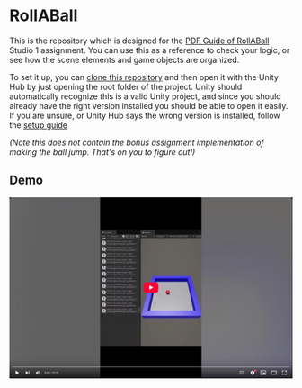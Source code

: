 # RollABall

This is the repository which is designed for the [PDF Guide of RollABall](https://raw.githubusercontent.com/UBCO-COSC-416/.github/main/profile/Assets/RollABall.pdf) Studio 1 assignment.
You can use this as a reference to check your logic, or see how the scene elements and game objects are organized.

To set it up, you can [clone this repository](https://docs.github.com/en/repositories/creating-and-managing-repositories/cloning-a-repository) and then open it with the Unity Hub by just opening the root folder of the project.
Unity should automatically recognize this is a valid Unity project, and since you should already have the right version installed you should be able to open it easily.
If you are unsure, or Unity Hub says the wrong version is installed, follow the [setup guide](https://raw.githubusercontent.com/UBCO-COSC-416/.github/main/profile/Assets/UnitySetupGuide.pdf)

*(Note this does not contain the bonus assignment implementation of making the ball jump.
That's on you to figure out!)*

## Demo

[![RollABall](RollABall.png)](https://www.youtube.com/watch?v=REVHMPDlgdo "RollABall")
